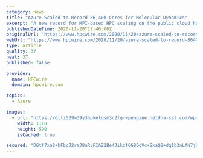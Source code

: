 ```yaml
---
category: news
title: "Azure Scaled to Record 86,400 Cores for Molecular Dynamics"
excerpt: "A new record for MPI-based HPC scaling on the public cloud has been achieved on Microsoft Azure. Led by Dr. Jer-Ming Chia, the cloud provider partnered"
publishedDateTime: 2020-11-20T17:46:00Z
originalUrl: "https://www.hpcwire.com/2020/11/20/azure-scaled-to-record-86400-cores-for-molecular-dynamics/"
webUrl: "https://www.hpcwire.com/2020/11/20/azure-scaled-to-record-86400-cores-for-molecular-dynamics/"
type: article
quality: 37
heat: 37
published: false

provider:
  name: HPCwire
  domain: hpcwire.com

topics:
  - Azure

images:
  - url: "https://6lli539m39y3hpkelqsm3c2fg-wpengine.netdna-ssl.com/wp-content/uploads/2020/11/spikes-viral.png"
    width: 1110
    height: 590
    isCached: true

secured: "DGtf7xa8+hFbcJ2raJ8aRvFIAZ2Be4JikzfGG8OqVc+SkaQB+dq1b3nLfN7jHVA/qqCHS/eIeanaqQJgERfUo5e363wc4BGZqugSPHznxScgfQc/ecbJwpnlZ9DJkk1N41TomAVSe2BItysYtVfelfZzvnbRLolzyPhwsgF48fEgkBOgy1hpZTcTsD+JhzzpbMBZE640QpEvZEOkCuAjGDixIyvFGfslaoQDuqR/IaUVMG/L/qYyzMWaNAfjHKxdy2CkdMSU2TSqWJ+mhYVa7S2NCHxJ6Hfk8ZTnGAtnuDUUk8jUAIUQVYOYcFKL7E4KpBZEtJkc2CXbgUJ5mKIUUSxxUIzLdSTCcrzm1tbVdrk=;ZRxstmmRrcPa+9UPnPM1vg=="
---
```


